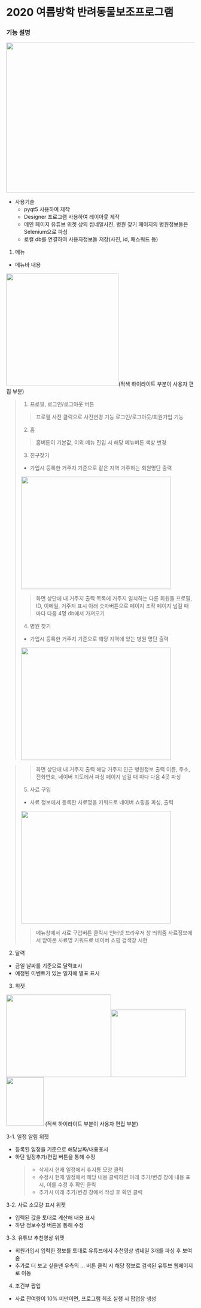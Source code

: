 # 2020 여름방학 반려동물보조프로그램 
  ### 기능 설명
<img src="https://user-images.githubusercontent.com/66550739/110647250-05434080-81fb-11eb-9ef8-3005d40faf40.png" width="510" height="400"></img>

+ 사용기술
  * pyqt5 사용하여 제작
  * Designer 프로그램 사용하여 레이아웃 제작
  * 메인 페이지 유튜브 위젯 상의 썸네일사진, 병원 찾기 페이지의 병원정보들은 Selenium으로 파싱
  * 로컬 db를 연결하여 사용자정보들 저장(사진, id, 패스워드 등)
 
1. 메뉴
  * 메뉴바 내용
  
 <img src="https://user-images.githubusercontent.com/66550739/110642171-1b023700-81f6-11eb-9b48-27a1c68a15dd.png" width="300" height="300"></img>(적색 하이라이트 부분이 사용자 편집 부분)

  > 1. 프로필, 로그인/로그아웃 버튼
  >> 프로필 사진 클릭으로 사진변경 기능
  >> 로그인/로그아웃/회원가입 기능
  > 2. 홈
  >> 홈버튼이 기본값, 이외 메뉴 진입 시 해당 메뉴버튼 색상 변경
  > 3. 친구찾기
  > * 가입시 등록한 거주지 기준으로 같은 지역 거주하는 회원명단 출력
  > 
  > <img src="https://user-images.githubusercontent.com/66550739/110648108-c5308d80-81fb-11eb-9eb2-7c66c0e69765.png" width="400" height="300"></img>
  >> 화면 상단에 내 거주지 출력
  >> 목록에 거주지 일치하는 다른 회원들 프로필, ID, 이메일, 거주지 표시
  >> 아래 숫자버튼으로 페이지 조작
  >> 페이지 넘길 때 마다 다음 4명 db에서 가져오기
  > 4. 병원 찾기
  > * 가입시 등록한 거주지 기준으로 해당 지역에 있는 병원 명단 출력
  > 
  ><img src="https://user-images.githubusercontent.com/66550739/110646832-a2ea4000-81fa-11eb-867d-17349c266fde.png" width="400" height="300"></img>

  >> 화면 상단에 내 거주지 출력
  >> 해당 거주지 인근 병원정보 출력
  >> 이름, 주소, 전화번호, 네이버 지도에서 파싱
  >> 페이지 넘길 때 마다 다음 4곳 파싱
  > 5. 사료 구입
  > * 사료 정보에서 등록한 사료명을 키워드로 네이버 쇼핑을 파싱, 출력
  >
  > <img src="https://user-images.githubusercontent.com/66550739/110644043-09219380-81f8-11eb-9c27-75a9f6a333d8.png" width="400" height="300"></img>
  >> 메뉴창에서 사료 구입버튼 클릭시 인터넷 브라우저 창 띄워줌
  >> 사료정보에서 받아온 사료명 키워드로 네이버 쇼핑 검색창 시현
2. 달력
  * 금일 날짜를 기준으로 달력표시
  * 예정된 이벤트가 있는 일자에 별표 표시
3. 위젯



<img src="https://user-images.githubusercontent.com/66550739/110647416-27d55980-81fb-11eb-98c4-3b8a52cb517e.png" width="280" height="220"></img><img src="https://user-images.githubusercontent.com/66550739/110647501-39b6fc80-81fb-11eb-97ed-11e1fe22eb05.png" width="200" height="180"></img><img src="https://user-images.githubusercontent.com/66550739/110647601-4cc9cc80-81fb-11eb-8121-ca1d0e7444f8.png" width="100" height="130"></img> (적색 하이라이트 부분이 사용자 편집 부분)



   3-1. 일정 알림 위젯
  * 등록된 일정을 기준으로 해당날짜/내용표시
  * 하단 일정추가/편집 버튼을 통해 수정
    > + 삭제시 현재 일정에서 휴지통 모양 클릭
    > + 수정시 현재 일정에서 해당 내용 클릭하면 아래 추가/변경 창에 내용 표시, 이를 수정 후 확인 클릭
    > + 추가시 아래 추가/변경 창에서 작성 후 확인 클릭
  
   3-2. 사료 소모량 표시 위젯
  * 입력된 값을 토대로 계산해 내용 표시
  * 하단 정보수정 버튼을 통해 수정
  
   3-3. 유튜브 추천영상 위젯
  * 회원가입시 입력한 정보를 토대로 유튜브에서 추천영상 썸네일 3개를 파싱 후 보여줌
  * 추가로 더 보고 싶을땐 우측의 ... 버튼 클릭 시 해당 정보로 검색된 유튜브 웹페이지로 이동
 4. 조건부 팝업
  * 사료 잔여량이 10% 미만이면, 프로그램 최초 실행 시 팝업창 생성
